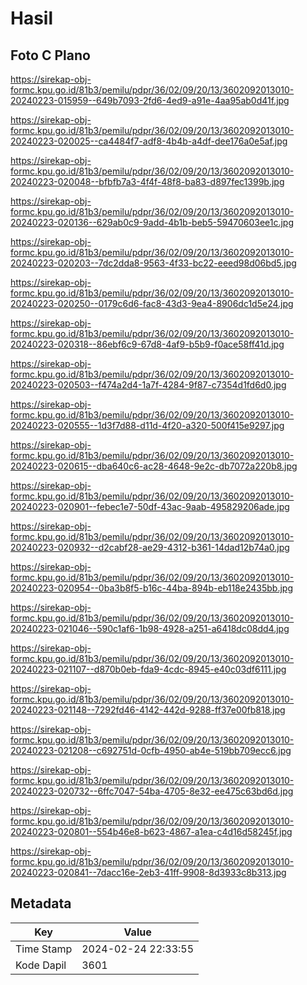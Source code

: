 # Hasil

## Foto C Plano

https://sirekap-obj-formc.kpu.go.id/81b3/pemilu/pdpr/36/02/09/20/13/3602092013010-20240223-015959--649b7093-2fd6-4ed9-a91e-4aa95ab0d41f.jpg

https://sirekap-obj-formc.kpu.go.id/81b3/pemilu/pdpr/36/02/09/20/13/3602092013010-20240223-020025--ca4484f7-adf8-4b4b-a4df-dee176a0e5af.jpg

https://sirekap-obj-formc.kpu.go.id/81b3/pemilu/pdpr/36/02/09/20/13/3602092013010-20240223-020048--bfbfb7a3-4f4f-48f8-ba83-d897fec1399b.jpg

https://sirekap-obj-formc.kpu.go.id/81b3/pemilu/pdpr/36/02/09/20/13/3602092013010-20240223-020136--629ab0c9-9add-4b1b-beb5-59470603ee1c.jpg

https://sirekap-obj-formc.kpu.go.id/81b3/pemilu/pdpr/36/02/09/20/13/3602092013010-20240223-020203--7dc2dda8-9563-4f33-bc22-eeed98d06bd5.jpg

https://sirekap-obj-formc.kpu.go.id/81b3/pemilu/pdpr/36/02/09/20/13/3602092013010-20240223-020250--0179c6d6-fac8-43d3-9ea4-8906dc1d5e24.jpg

https://sirekap-obj-formc.kpu.go.id/81b3/pemilu/pdpr/36/02/09/20/13/3602092013010-20240223-020318--86ebf6c9-67d8-4af9-b5b9-f0ace58ff41d.jpg

https://sirekap-obj-formc.kpu.go.id/81b3/pemilu/pdpr/36/02/09/20/13/3602092013010-20240223-020503--f474a2d4-1a7f-4284-9f87-c7354d1fd6d0.jpg

https://sirekap-obj-formc.kpu.go.id/81b3/pemilu/pdpr/36/02/09/20/13/3602092013010-20240223-020555--1d3f7d88-d11d-4f20-a320-500f415e9297.jpg

https://sirekap-obj-formc.kpu.go.id/81b3/pemilu/pdpr/36/02/09/20/13/3602092013010-20240223-020615--dba640c6-ac28-4648-9e2c-db7072a220b8.jpg

https://sirekap-obj-formc.kpu.go.id/81b3/pemilu/pdpr/36/02/09/20/13/3602092013010-20240223-020901--febec1e7-50df-43ac-9aab-495829206ade.jpg

https://sirekap-obj-formc.kpu.go.id/81b3/pemilu/pdpr/36/02/09/20/13/3602092013010-20240223-020932--d2cabf28-ae29-4312-b361-14dad12b74a0.jpg

https://sirekap-obj-formc.kpu.go.id/81b3/pemilu/pdpr/36/02/09/20/13/3602092013010-20240223-020954--0ba3b8f5-b16c-44ba-894b-eb118e2435bb.jpg

https://sirekap-obj-formc.kpu.go.id/81b3/pemilu/pdpr/36/02/09/20/13/3602092013010-20240223-021046--590c1af6-1b98-4928-a251-a6418dc08dd4.jpg

https://sirekap-obj-formc.kpu.go.id/81b3/pemilu/pdpr/36/02/09/20/13/3602092013010-20240223-021107--d870b0eb-fda9-4cdc-8945-e40c03df6111.jpg

https://sirekap-obj-formc.kpu.go.id/81b3/pemilu/pdpr/36/02/09/20/13/3602092013010-20240223-021148--7292fd46-4142-442d-9288-ff37e00fb818.jpg

https://sirekap-obj-formc.kpu.go.id/81b3/pemilu/pdpr/36/02/09/20/13/3602092013010-20240223-021208--c692751d-0cfb-4950-ab4e-519bb709ecc6.jpg

https://sirekap-obj-formc.kpu.go.id/81b3/pemilu/pdpr/36/02/09/20/13/3602092013010-20240223-020732--6ffc7047-54ba-4705-8e32-ee475c63bd6d.jpg

https://sirekap-obj-formc.kpu.go.id/81b3/pemilu/pdpr/36/02/09/20/13/3602092013010-20240223-020801--554b46e8-b623-4867-a1ea-c4d16d58245f.jpg

https://sirekap-obj-formc.kpu.go.id/81b3/pemilu/pdpr/36/02/09/20/13/3602092013010-20240223-020841--7dacc16e-2eb3-41ff-9908-8d3933c8b313.jpg


## Metadata

| Key        | Value               |
| ---------- | ------------------- |
| Time Stamp | 2024-02-24 22:33:55 |
| Kode Dapil | 3601                |



